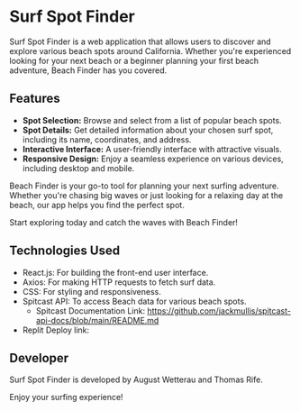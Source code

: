 # Surf Spot Finder

Surf Spot Finder is a web application that allows users to discover and explore various beach spots around California. Whether you're experienced looking for your next beach or a beginner planning your first beach adventure, Beach Finder has you covered.

## Features

- **Spot Selection:** Browse and select from a list of popular beach spots.
- **Spot Details:** Get detailed information about your chosen surf spot, including its name, coordinates, and address.
- **Interactive Interface:** A user-friendly interface with attractive visuals.
- **Responsive Design:** Enjoy a seamless experience on various devices, including desktop and mobile.

Beach Finder is your go-to tool for planning your next surfing adventure. Whether you're chasing big waves or just looking for a relaxing day at the beach, our app helps you find the perfect spot.

Start exploring today and catch the waves with Beach Finder!

## Technologies Used

- React.js: For building the front-end user interface.
- Axios: For making HTTP requests to fetch surf data.
- CSS: For styling and responsiveness.
- Spitcast API: To access Beach data for various beach spots.
    - Spitcast Documentation Link: https://github.com/jackmullis/spitcast-api-docs/blob/main/README.md
- Replit Deploy link: 
## Developer

Surf Spot Finder is developed by August Wetterau and Thomas Rife. 

Enjoy your surfing experience!
